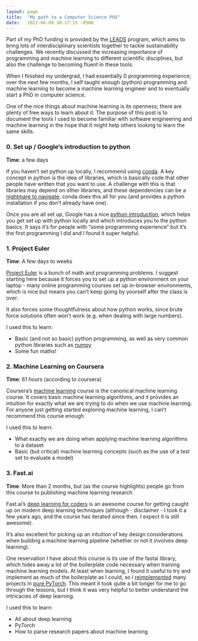```yaml
---
layout: page
title:  "My path to a Computer Science PhD"
date:   2022-06-09 10:17:15 -0500
---
```


Part of my PhD funding is provided by the [LEADS](https://create.futureearth.org/) program, which aims to bring lots of interdisciplinary scientists together to tackle sustainability challenges. We recently discussed the increasing importance of programming and machine learning to different scientific disciplines, but also the challenge to becoming fluent in these tools.

When I finished my undergrad, I had essentially 0 programming experience; over the next few months, I self taught enough (python) programming and machine learning to become a machine learning engineer and to eventually start a PhD in computer science.

One of the nice things about machine learning is its openness; there are plenty of free ways to learn about it. The purpose of this post is to document the tools I used to become familiar with software engineering and machine learning in the hope that it might help others looking to learn the same skills.

### 0. Set up / Google’s introduction to python

**Time**: a few days

If you haven’t set python up locally, I recommend using [conda](https://docs.conda.io/projects/conda/en/latest/user-guide/getting-started.html#starting-conda). A key concept in python is the idea of libraries, which is basically code that other people have written that you want to use. A challenge with this is that libraries may depend on other libraries, and these dependencies can be a [nightmare to navigate](https://medium.com/knerd/the-nine-circles-of-python-dependency-hell-481d53e3e025); conda does this all for you (and provides a python installation if you don’t already have one).

Once you are all set up, Google has a nice [python introduction](https://developers.google.com/edu/python/), which helps you get set up with python locally and which introduces you to the python basics. It says it’s for people with “some programming experience” but it’s the first programming I did and I found it super helpful.

###  1. Project Euler

**Time**: A few days to weeks

[Project Euler](https://projecteuler.net/) is a bunch of math and programming problems. I suggest starting here because it forces you to set up a python environment on your laptop - many online programming courses set up in-browser environments, which is nice but means you can’t keep going by yourself after the class is over.

It also forces some thoughtfulness about how python works, since brute force solutions often won’t work (e.g. when dealing with large numbers).

I used this to learn:
- Basic (and not so basic) python programming, as well as very common python libraries such as [numpy](https://numpy.org/)
- Some fun maths!

### 2. Machine Learning on Coursera

**Time**: 61 hours (according to coursera)

Coursera’s [machine learning](https://www.coursera.org/learn/machine-learning?=) course is the canonical machine learning course. It covers basic machine learning algorithms, and it provides an intuition for exactly what we are trying to do when we use machine learning. For anyone just getting started exploring machine learning, I can’t recommend this course enough.

I used this to learn:
- What exactly we are doing when applying machine learning algorithms to a dataset
- Basic (but critical) machine learning concepts (such as the use of a test set to evaluate a model)

### 3. Fast.ai

**Time**: More than 2 months, but (as the course highlights) people go from this course to publishing machine learning research

Fast.ai’s [deep learning for coders](https://course.fast.ai/) is an awesome course for getting caught up on modern deep learning techniques (although - disclaimer - I took it a few years ago, and the course has iterated since then. I expect it is still awesome).

It’s also excellent for picking up an intuition of key design considerations when building a machine learning pipeline (whether or not it involves deep learning).

One reservation I have about this course is its use of the fastai library, which hides away a lot of the boilerplate code necessary when training machine learning models. At least when learning, I found it useful to try and implement as much of the boilerplate as I could, so I [reimplemented](https://github.com/gabrieltseng/datascience-projects) many projects in [pure PyTorch](https://pytorch.org/). This meant it took quite a bit longer for me to go through the lessons, but I think it was very helpful to better understand the intricacies of deep learning.

I used this to learn:
- All about deep learning
- PyTorch
- How to parse research papers about machine learning
